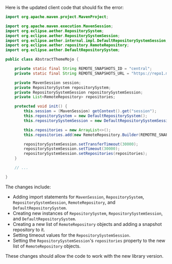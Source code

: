 Here is the updated client code that should fix the error:

```java
import org.apache.maven.project.MavenProject;

import org.apache.maven.execution.MavenSession;
import org.eclipse.aether.RepositorySystem;
import org.eclipse.aether.RepositorySystemSession;
import org.eclipse.aether.internal.impl.DefaultRepositorySystemSession;
import org.eclipse.aether.repository.RemoteRepository;
import org.eclipse.aether.DefaultRepositorySystem;

public class AbstractThemeMojo {

    private static final String REMOTE_SNAPSHOTS_ID = "central";
    private static final String REMOTE_SNAPSHOTS_URL = "https://repo1.maven.org/maven2/";

    private MavenSession session;
    private RepositorySystem repositorySystem;
    private RepositorySystemSession repositorySystemSession;
    private List<RemoteRepository> repositories;

    protected void init() {
        this.session = (MavenSession) getContext().get("session");
        this.repositorySystem = new DefaultRepositorySystem();
        this.repositorySystemSession = new DefaultRepositorySystemSession(session.getRepositoryCollector());

        this.repositories = new ArrayList<>();
        this.repositories.add(new RemoteRepository.Builder(REMOTRE_SNAPSHOTS_ID, "default", REMOTE_SNAPSHOTS_URL).build());

        repositorySystemSession.setTransferTimeout(30000);
        repositorySystemSession.setTimeout(30000);
        repositorySystemSession.setRepositories(repositories);
    }

    // ...

}
```

The changes include:

* Adding import statements for `MavenSession`, `RepositorySystem`, `RepositorySystemSession`, `RemoteRepository`, and `DefaultRepositorySystem`.
* Creating new instances of `RepositorySystem`, `RepositorySystemSession`, and `DefaultRepositorySystem`.
* Creating a new list of `RemoteRepository` objects and adding a snapshot repository to it.
* Setting timeout values for the `RepositorySystemSession`.
* Setting the `RepositorySystemSession`'s `repositories` property to the new list of `RemoteRepository` objects.

These changes should allow the code to work with the new library version.